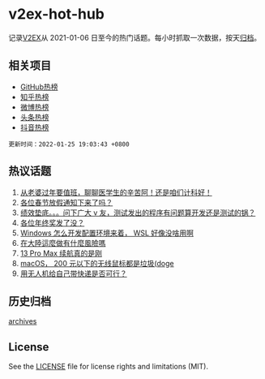 # v2ex-hot-hub

 记录[V2EX](https://www.v2ex.com/)从 2021-01-06 日至今的热门话题。每小时抓取一次数据，按天[归档](archives)。
 
 ## 相关项目

- [GitHub热榜](https://github.com/snaildev/github-hot-hub)
- [知乎热榜](https://github.com/snaildev/zhihu-hot-hub)
- [微博热榜](https://github.com/snaildev/weibo-hot-hub)
- [头条热榜](https://github.com/snaildev/toutiao-hot-hub)
- [抖音热榜](https://github.com/snaildev/douyin-hot-hub)


 `更新时间：2022-01-25 19:03:43 +0800`

## 热议话题

1. [从老婆过年要值班，聊聊医学生的辛苦阿！还是咱们计科好！](https://www.v2ex.com/t/830412)
1. [各位春节放假通知下来了吗？](https://www.v2ex.com/t/830408)
1. [绩效垫底。。。问下广大 v 友，测试发出的程序有问题算开发还是测试的锅？](https://www.v2ex.com/t/830511)
1. [各位年终奖发了没？](https://www.v2ex.com/t/830431)
1. [Windows 怎么开发配置环境来着， WSL 好像没啥用啊](https://www.v2ex.com/t/830414)
1. [在大陸這麼做有什麼風險嗎](https://www.v2ex.com/t/830543)
1. [13 Pro Max 续航真的是刚](https://www.v2ex.com/t/830388)
1. [macOS， 200 元以下的无线鼠标都是垃圾(doge](https://www.v2ex.com/t/830416)
1. [用无人机给自己带快递是否可行？](https://www.v2ex.com/t/830359)

## 历史归档

[archives](archives)

## License

See the [LICENSE](LICENSE) file for license rights and limitations (MIT).
